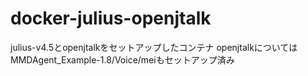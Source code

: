 # docker-julius-openjtalk
julius-v4.5とopenjtalkをセットアップしたコンテナ
openjtalkについてはMMDAgent_Example-1.8/Voice/meiもセットアップ済み
